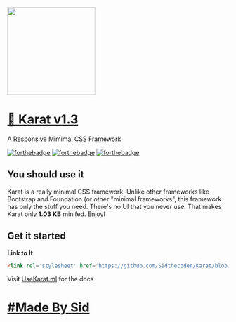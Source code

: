 <img src="https://github.com/Sidthecoder/Karat-Website/blob/master/css/logo.png" width="200"/>

# [🥕 Karat v1.3](http://usekarat.ml)
A Responsive Mimimal CSS Framework

[![forthebadge](http://forthebadge.com/images/badges/uses-css.svg)](http://forthebadge.com) [![forthebadge](http://forthebadge.com/images/badges/gluten-free.svg)](http://forthebadge.com) [![forthebadge](http://forthebadge.com/images/badges/certified-cousin-terio.svg)](http://forthebadge.com)

## You should use it

Karat is a really minimal CSS framework. Unlike other frameworks like Bootstrap and Foundation (or other "minimal frameworks", this framework has only the stuff you need. There's no UI that you never use. That makes Karat only **1.03 KB** minifed. Enjoy!

## Get it started

**Link to It**

```html
<link rel='stylesheet' href='https://github.com/Sidthecoder/Karat/blob/master/dist/karat.css'>
```

Visit [UseKarat.ml](http://usekarat.ml) for the docs

# <a href="http://thatsid.ml/" class="madeby">#Made By Sid</a>
